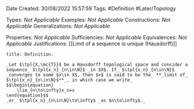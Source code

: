 <div class="topSpace"></div>

Date Created: 30/08/2022 15:57:59
Tags: #Definition #Later/Topology

Types: _Not Applicable_
Examples: _Not Applicable_
Constructions: _Not Applicable_
Generalizations: _Not Applicable_

Properties: _Not Applicable_
Sufficiencies: _Not Applicable_
Equivalences: _Not Applicable_
Justifications: [[Limit of a sequence is unique (Hausdorff)]]

``` ad-Definition
title: Definition.

_Let $\tpl{X,\mc{T}}$ be a Hausdorff topological space and consider a sequence_ $\tpl{x_n}_{n\in\N}$ _in $X$. If_ $\tpl{x_n}_{n\in\N}$ _converges to some $x\in X$, then $x$ is said to be the_ **_limit of_ $\tpl{x_n}_{n\in\N}$**_, in which case we write_
$$\begin{equation}
    \lim_{n\to\infty}x_n=x
\end{equation}$$
_or_ $\tpl{x_n}_{n\in\N}\to\infty$ _as $n\to\infty$._

```
